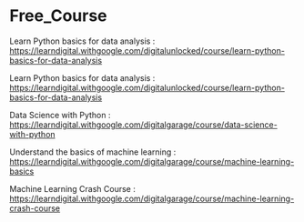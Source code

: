 # Free_Course

Learn Python basics for data analysis :
https://learndigital.withgoogle.com/digitalunlocked/course/learn-python-basics-for-data-analysis

Learn Python basics for data analysis :
https://learndigital.withgoogle.com/digitalunlocked/course/learn-python-basics-for-data-analysis

Data Science with Python :
https://learndigital.withgoogle.com/digitalgarage/course/data-science-with-python

Understand the basics of machine learning :
https://learndigital.withgoogle.com/digitalgarage/course/machine-learning-basics

Machine Learning Crash Course : 
https://learndigital.withgoogle.com/digitalgarage/course/machine-learning-crash-course
